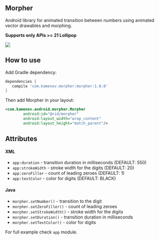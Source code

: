 ## Morpher
Android library for animated transition between numbers using animated vector drawables and morphing.

**Supports only APIs >= 21 Lollipop**

![](http://i.giphy.com/3oriNOmApXPb3x6oVi.gif)

## How to use
Add Gradle dependency:

```gradle
dependencies {
   compile 'com.kamenov.morpher:morpher:1.0.0'
}
```

Then add Morpher in your layout:

```xml
<com.kamenov.android.morpher.Morpher
        android:id="@+id/morpher"
        android:layout_width="wrap_content"
        android:layout_height="match_parent"/>
```

## Attributes

#### XML
* `app:duration` - transition duration in milliseconds (DEFAULT:  550)
* `app:strokeWidth` - stroke width for the digits (DEFAULT:  20)
* `app:zeroFiller` - count of leading zeroes (DEFAULT:  1)
* `app:textColor` - color for digits (DEFAULT:  BLACK)

#### Java
* `morpher.setNumber()` - transition to the digit   
* `morpher.setZeroFiller()` - count of leading zeroes
* `morpher.setStrokeWidth()` - stroke width for the digits
* `morpher.setDuration()` - transition duration in milliseconds
* `morpher.setTextColor()` - color for digits

For full example check `app` module.

